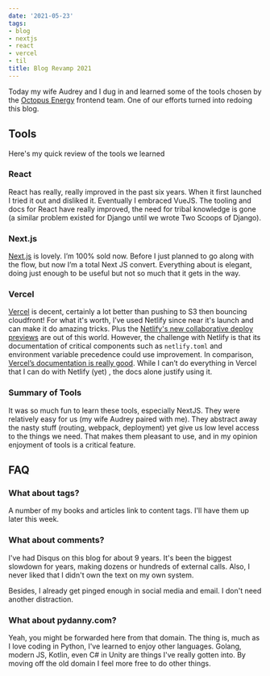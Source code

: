```yaml
---
date: '2021-05-23'
tags:
- blog
- nextjs
- react
- vercel
- til
title: Blog Revamp 2021
---
```


Today my wife Audrey and I dug in and learned some of the tools chosen by the [Octopus Energy](https://octopusenergy.com) frontend team. One of our efforts turned into redoing this blog. 

## Tools

Here's my quick review of the tools we learned

### React

React has really, really improved in the past six years.  When it first launched I tried it out and disliked it. Eventually I embraced VueJS. The tooling and docs for React have really improved, the need for tribal knowledge is gone (a similar problem existed for Django until we wrote Two Scoops of Django).

### Next.js

[Next.js](https://nextjs.org/) is lovely. I’m 100% sold now. Before I just planned to go along with the flow, but now I’m a total Next JS convert. Everything about is elegant, doing just enough to be useful but not so much that it gets in the way. 

### Vercel

[Vercel](https://vercel.com/) is decent, certainly a lot better than pushing to S3 then bouncing cloudfront! For what it's worth, I’ve used Netlify since near it's launch and can make it do amazing tricks. Plus the [Netlify's new collaborative deploy previews](https://www.netlify.com/blog/2021/05/19/next-generation-deploy-previews-plus-netlify-acquires-featurepeek/) are out of this world. However, the challenge with Netlify is that its documentation of critical components such as `netlify.toml` and environment variable precedence could use improvement. In comparison, [Vercel’s documentation is really good](https://vercel.com/docs). While I can’t do everything in Vercel that I can do with Netlify (yet) , the docs alone justify using it. 

### Summary of Tools

It was so much fun to learn these tools, especially NextJS. They were relatively easy for us (my wife Audrey paired with me). They abstract away the nasty stuff (routing, webpack, deployment) yet give us low level access to the things we need. That makes them pleasant to use, and in my opinion enjoyment of tools is a critical feature.

## FAQ

### What about tags?

A number of my books and articles link to content tags. I'll have them up later this week.

### What about comments?

I've had Disqus on this blog for about 9 years. It's been the biggest slowdown for years, making dozens or hundreds of external calls. Also, I never liked that I didn't own the text on my own system.

Besides, I already get pinged enough in social media and email. I don't need another distraction.

### What about pydanny.com?

Yeah, you might be forwarded here from that domain. The thing is, much as I love coding in Python, I've learned to enjoy other languages. Golang, modern JS, Kotlin, even C# in Unity are things I've really gotten into. By moving off the old domain I feel more free to do other things.